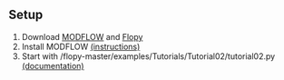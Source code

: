 

Setup
-----------------------------------
1. Download 
[MODFLOW](http://water.usgs.gov/ogw/modflow/MODFLOW.html)
and
[Flopy](https://github.com/modflowpy/flopy)
2. Install MODFLOW [(instructions)](http://water.usgs.gov/ogw/modflow/MODFLOW-2005_v1.11.00/readme.txt)
3. Start with /flopy-master/examples/Tutorials/Tutorial02/tutorial02.py [(documentation)](http://modflowpy.github.io/flopydoc/tutorial2.html)
